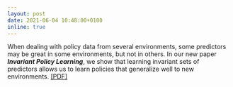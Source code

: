 ```yaml
---
layout: post
date: 2021-06-04 10:48:00+0100
inline: true
---
```

When dealing with policy data from several environments, some predictors may be great in some environments, but not in others. In our new paper
__*Invariant Policy Learning*__, we show that learning invariant sets of predictors allows us to learn policies that generalize well to new environments. [[PDF]](https://arxiv.org/pdf/2106.00808.pdf)

